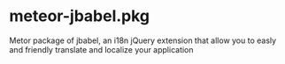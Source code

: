 meteor-jbabel.pkg
=================

Metor package of jbabel, an i18n jQuery extension that allow you to easly and friendly translate and localize your application
